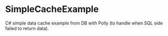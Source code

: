 # SimpleCacheExample
C# simple data cache example from DB with Polly (to handle when SQL side failed to return data).
